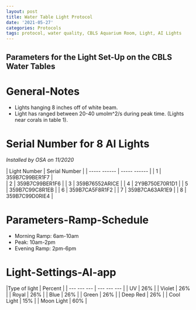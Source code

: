```yaml
---
layout: post
title: Water Table Light Protocol
date: '2021-05-27'
categories: Protocols
tags: protocol, water quality, CBLS Aquarium Room, Light, AI Lights
---
```


## Parameters for the Light Set-Up on the CBLS Water Tables

# General-Notes

- Lights hanging 8 inches off of white beam.
- Light has ranged between 20-40 umolm^2/s during peak time. (Lights near corals in table 1).


# Serial Number for 8 AI Lights
*Installed by OSA on 11/2020*

| Light Number | Serial Number |
| ----- ------ | ----- ------ |
| 1 | 359B7C99BER1F7 |  
| 2 | 359B7C99BER1F6 |
| 3 | 359B76552ARICE |
| 4 | 2Y9B750E70R1D1 |
| 5 | 359B7C99C8R1EB |
| 6 | 359B7CA5F8R1F2 |
| 7 | 359B7CA63AR1E9 |
| 8 | 359B7C99D0RIE4 |

# Parameters-Ramp-Schedule

- Morning Ramp: 6am-10am
- Peak: 10am-2pm
- Evening Ramp: 2pm-6pm

# Light-Settings-AI-app

|Type of light | Percent |
| --- --- --- | --- --- --- |
| UV | 26% |
| Violet | 26% |
| Royal | 26% |
| Blue | 26% |
| Green | 26% |
| Deep Red | 26% |
| Cool Light | 15% |
| Moon Light | 60% |
